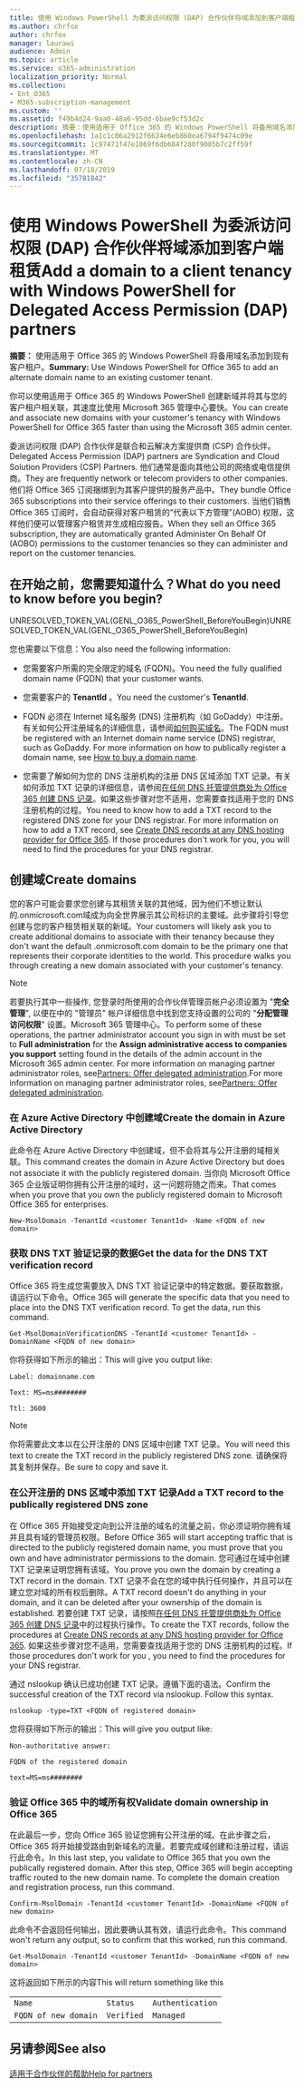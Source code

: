 ```yaml
---
title: 使用 Windows PowerShell 为委派访问权限 (DAP) 合作伙伴将域添加到客户端租赁
ms.author: chrfox
author: chrfox
manager: laurawi
audience: Admin
ms.topic: article
ms.service: o365-administration
localization_priority: Normal
ms.collection:
- Ent_O365
- M365-subscription-management
ms.custom: ''
ms.assetid: f49b4d24-9aa0-48a6-95dd-6bae9cf53d2c
description: 摘要：使用适用于 Office 365 的 Windows PowerShell 将备用域名添加到现有的客户租户。
ms.openlocfilehash: 1a1c1c06a2912f6624e6eb860ea6794f9474c09e
ms.sourcegitcommit: 1c97471f47e1869f6db684f280f9085b7c2ff59f
ms.translationtype: MT
ms.contentlocale: zh-CN
ms.lasthandoff: 07/18/2019
ms.locfileid: "35781842"
---
```

# <a name="add-a-domain-to-a-client-tenancy-with-windows-powershell-for-delegated-access-permission-dap-partners"></a><span data-ttu-id="fbf42-103">使用 Windows PowerShell 为委派访问权限 (DAP) 合作伙伴将域添加到客户端租赁</span><span class="sxs-lookup"><span data-stu-id="fbf42-103">Add a domain to a client tenancy with Windows PowerShell for Delegated Access Permission (DAP) partners</span></span>

 <span data-ttu-id="fbf42-104">**摘要：** 使用适用于 Office 365 的 Windows PowerShell 将备用域名添加到现有客户租户。</span><span class="sxs-lookup"><span data-stu-id="fbf42-104">**Summary:** Use Windows PowerShell for Office 365 to add an alternate domain name to an existing customer tenant.</span></span>
  
<span data-ttu-id="fbf42-105">你可以使用适用于 Office 365 的 Windows PowerShell 创建新域并将其与您的客户租户相关联，其速度比使用 Microsoft 365 管理中心要快。</span><span class="sxs-lookup"><span data-stu-id="fbf42-105">You can create and associate new domains with your customer's tenancy with Windows PowerShell for Office 365 faster than using the Microsoft 365 admin center.</span></span>
  
<span data-ttu-id="fbf42-106">委派访问权限 (DAP) 合作伙伴是联合和云解决方案提供商 (CSP) 合作伙伴。</span><span class="sxs-lookup"><span data-stu-id="fbf42-106">Delegated Access Permission (DAP) partners are Syndication and Cloud Solution Providers (CSP) Partners.</span></span> <span data-ttu-id="fbf42-107">他们通常是面向其他公司的网络或电信提供商。</span><span class="sxs-lookup"><span data-stu-id="fbf42-107">They are frequently network or telecom providers to other companies.</span></span> <span data-ttu-id="fbf42-108">他们将 Office 365 订阅捆绑到为其客户提供的服务产品中。</span><span class="sxs-lookup"><span data-stu-id="fbf42-108">They bundle Office 365 subscriptions into their service offerings to their customers.</span></span> <span data-ttu-id="fbf42-109">当他们销售 Office 365 订阅时，会自动获得对客户租赁的“代表以下方管理”(AOBO) 权限，这样他们便可以管理客户租赁并生成相应报告。</span><span class="sxs-lookup"><span data-stu-id="fbf42-109">When they sell an Office 365 subscription, they are automatically granted Administer On Behalf Of (AOBO) permissions to the customer tenancies so they can administer and report on the customer tenancies.</span></span>
## <a name="what-do-you-need-to-know-before-you-begin"></a><span data-ttu-id="fbf42-110">在开始之前，您需要知道什么？</span><span class="sxs-lookup"><span data-stu-id="fbf42-110">What do you need to know before you begin?</span></span>

<span data-ttu-id="fbf42-111">UNRESOLVED_TOKEN_VAL(GENL_O365_PowerShell_BeforeYouBegin)</span><span class="sxs-lookup"><span data-stu-id="fbf42-111">UNRESOLVED_TOKEN_VAL(GENL_O365_PowerShell_BeforeYouBegin)</span></span>
  
<span data-ttu-id="fbf42-112">您也需要以下信息：</span><span class="sxs-lookup"><span data-stu-id="fbf42-112">You also need the following information:</span></span>
  
- <span data-ttu-id="fbf42-113">您需要客户所需的完全限定的域名 (FQDN)。</span><span class="sxs-lookup"><span data-stu-id="fbf42-113">You need the fully qualified domain name (FQDN) that your customer wants.</span></span>
    
- <span data-ttu-id="fbf42-114">您需要客户的 **TenantId** 。</span><span class="sxs-lookup"><span data-stu-id="fbf42-114">You need the customer's **TenantId**.</span></span>
    
- <span data-ttu-id="fbf42-p102">FQDN 必须在 Internet 域名服务 (DNS) 注册机构（如 GoDaddy）中注册。有关如何公开注册域名的详细信息，请参阅[如何购买域名](https://go.microsoft.com/fwlink/p/?LinkId=532541)。</span><span class="sxs-lookup"><span data-stu-id="fbf42-p102">The FQDN must be registered with an Internet domain name service (DNS) registrar, such as GoDaddy. For more information on how to publically register a domain name, see [How to buy a domain name](https://go.microsoft.com/fwlink/p/?LinkId=532541).</span></span>
    
- <span data-ttu-id="fbf42-p103">您需要了解如何为您的 DNS 注册机构的注册 DNS 区域添加 TXT 记录。有关如何添加 TXT 记录的详细信息，请参阅[在任何 DNS 托管提供商处为 Office 365 创建 DNS 记录](https://go.microsoft.com/fwlink/p/?LinkId=532542)。如果这些步骤对您不适用，您需要查找适用于您的 DNS 注册机构的过程。</span><span class="sxs-lookup"><span data-stu-id="fbf42-p103">You need to know how to add a TXT record to the registered DNS zone for your DNS registrar. For more information on how to add a TXT record, see [Create DNS records at any DNS hosting provider for Office 365](https://go.microsoft.com/fwlink/p/?LinkId=532542). If those procedures don't work for you, you will need to find the procedures for your DNS registrar.</span></span>
    
## <a name="create-domains"></a><span data-ttu-id="fbf42-120">创建域</span><span class="sxs-lookup"><span data-stu-id="fbf42-120">Create domains</span></span>

 <span data-ttu-id="fbf42-p104">您的客户可能会要求您创建与其租赁关联的其他域，因为他们不想让默认的<domain>.onmicrosoft.com域成为向全世界展示其公司标识的主要域。此步骤将引导您创建与您的客户租赁相关联的新域。</span><span class="sxs-lookup"><span data-stu-id="fbf42-p104">Your customers will likely ask you to create additional domains to associate with their tenancy because they don't want the default <domain>.onmicrosoft.com domain to be the primary one that represents their corporate identities to the world. This procedure walks you through creating a new domain associated with your customer's tenancy.</span></span>
  
> [!NOTE]
> <span data-ttu-id="fbf42-123">若要执行其中一些操作, 您登录时所使用的合作伙伴管理员帐户必须设置为 "**完全管理**", 以便在中的 "管理员" 帐户详细信息中找到您支持设置的公司的 "**分配管理访问权限**" 设置。Microsoft 365 管理中心。</span><span class="sxs-lookup"><span data-stu-id="fbf42-123">To perform some of these operations, the partner administrator account you sign in with must be set to **Full administration** for the **Assign administrative access to companies you support** setting found in the details of the admin account in the Microsoft 365 admin center.</span></span> <span data-ttu-id="fbf42-124">For more information on managing partner administrator roles, see[Partners: Offer delegated administration](https://go.microsoft.com/fwlink/p/?LinkId=532435).</span><span class="sxs-lookup"><span data-stu-id="fbf42-124">For more information on managing partner administrator roles, see[Partners: Offer delegated administration](https://go.microsoft.com/fwlink/p/?LinkId=532435).</span></span> 
  
### <a name="create-the-domain-in-azure-active-directory"></a><span data-ttu-id="fbf42-125">在 Azure Active Directory 中创建域</span><span class="sxs-lookup"><span data-stu-id="fbf42-125">Create the domain in Azure Active Directory</span></span>

<span data-ttu-id="fbf42-126">此命令在 Azure Active Directory 中创建域，但不会将其与公开注册的域相关联。</span><span class="sxs-lookup"><span data-stu-id="fbf42-126">This command creates the domain in Azure Active Directory but does not associate it with the publicly registered domain.</span></span> <span data-ttu-id="fbf42-127">当你向 Microsoft Office 365 企业版证明你拥有公开注册的域时，这一问题将随之而来。</span><span class="sxs-lookup"><span data-stu-id="fbf42-127">That comes when you prove that you own the publicly registered domain to Microsoft Office 365 for enterprises.</span></span>
  
```
New-MsolDomain -TenantId <customer TenantId> -Name <FQDN of new domain>
```

### <a name="get-the-data-for-the-dns-txt-verification-record"></a><span data-ttu-id="fbf42-128">获取 DNS TXT 验证记录的数据</span><span class="sxs-lookup"><span data-stu-id="fbf42-128">Get the data for the DNS TXT verification record</span></span>

 <span data-ttu-id="fbf42-p107">Office 365 将生成您需要放入 DNS TXT 验证记录中的特定数据。要获取数据，请运行以下命令。</span><span class="sxs-lookup"><span data-stu-id="fbf42-p107">Office 365 will generate the specific data that you need to place into the DNS TXT verification record. To get the data, run this command.</span></span>
  
```
Get-MsolDomainVerificationDNS -TenantId <customer TenantId> -DomainName <FQDN of new domain>
```

<span data-ttu-id="fbf42-131">你将获得如下所示的输出：</span><span class="sxs-lookup"><span data-stu-id="fbf42-131">This will give you output like:</span></span>
  
 `Label: domainname.com`
  
 `Text: MS=ms########`
  
 `Ttl: 3600`
  
> [!NOTE]
> <span data-ttu-id="fbf42-132">你将需要此文本以在公开注册的 DNS 区域中创建 TXT 记录。</span><span class="sxs-lookup"><span data-stu-id="fbf42-132">You will need this text to create the TXT record in the publicly registered DNS zone.</span></span> <span data-ttu-id="fbf42-133">请确保将其复制并保存。</span><span class="sxs-lookup"><span data-stu-id="fbf42-133">Be sure to copy and save it.</span></span> 
  
### <a name="add-a-txt-record-to-the-publically-registered-dns-zone"></a><span data-ttu-id="fbf42-134">在公开注册的 DNS 区域中添加 TXT 记录</span><span class="sxs-lookup"><span data-stu-id="fbf42-134">Add a TXT record to the publically registered DNS zone</span></span>

<span data-ttu-id="fbf42-135">在 Office 365 开始接受定向到公开注册的域名的流量之前，你必须证明你拥有域并且具有域的管理员权限。</span><span class="sxs-lookup"><span data-stu-id="fbf42-135">Before Office 365 will start accepting traffic that is directed to the publicly registered domain name, you must prove that you own and have administrator permissions to the domain.</span></span> <span data-ttu-id="fbf42-136">您可通过在域中创建 TXT 记录来证明您拥有该域。</span><span class="sxs-lookup"><span data-stu-id="fbf42-136">You prove you own the domain by creating a TXT record in the domain.</span></span> <span data-ttu-id="fbf42-137">TXT 记录不会在您的域中执行任何操作，并且可以在建立您对域的所有权后删除。</span><span class="sxs-lookup"><span data-stu-id="fbf42-137">A TXT record doesn't do anything in your domain, and it can be deleted after your ownership of the domain is established.</span></span> <span data-ttu-id="fbf42-138">若要创建 TXT 记录，请按照[在任何 DNS 托管提供商处为 Office 365 创建 DNS 记录](https://go.microsoft.com/fwlink/p/?LinkId=532542)中的过程执行操作。</span><span class="sxs-lookup"><span data-stu-id="fbf42-138">To create the TXT records, follow the procedures at [Create DNS records at any DNS hosting provider for Office 365](https://go.microsoft.com/fwlink/p/?LinkId=532542).</span></span> <span data-ttu-id="fbf42-139">如果这些步骤对您不适用，您需要查找适用于您的 DNS 注册机构的过程。</span><span class="sxs-lookup"><span data-stu-id="fbf42-139">If those procedures don't work for you , you need to find the procedures for your DNS registrar.</span></span>
  
<span data-ttu-id="fbf42-p110">通过 nslookup 确认已成功创建 TXT 记录。遵循下面的语法。</span><span class="sxs-lookup"><span data-stu-id="fbf42-p110">Confirm the successful creation of the TXT record via nslookup. Follow this syntax.</span></span>
  
```
nslookup -type=TXT <FQDN of registered domain>
```

<span data-ttu-id="fbf42-142">您将获得如下所示的输出：</span><span class="sxs-lookup"><span data-stu-id="fbf42-142">This will give you output like:</span></span>
  
 `Non-authoritative answer:`
  
 `FQDN of the registered domain`
  
 `text=MS=ms########`
  
### <a name="validate-domain-ownership-in-office-365"></a><span data-ttu-id="fbf42-143">验证 Office 365 中的域所有权</span><span class="sxs-lookup"><span data-stu-id="fbf42-143">Validate domain ownership in Office 365</span></span>

<span data-ttu-id="fbf42-p111">在此最后一步，您向 Office 365 验证您拥有公开注册的域。在此步骤之后，Office 365 将开始接受路由到新域名的流量。若要完成域创建和注册过程，请运行此命令。</span><span class="sxs-lookup"><span data-stu-id="fbf42-p111">In this last step, you validate to Office 365 that you own the publically registered domain. After this step, Office 365 will begin accepting traffic routed to the new domain name. To complete the domain creation and registration process, run this command.</span></span> 
  
```
Confirm-MsolDomain -TenantId <customer TenantId> -DomainName <FQDN of new domain>
```

<span data-ttu-id="fbf42-147">此命令不会返回任何输出，因此要确认其有效，请运行此命令。</span><span class="sxs-lookup"><span data-stu-id="fbf42-147">This command won't return any output, so to confirm that this worked, run this command.</span></span>
  
```
Get-MsolDomain -TenantId <customer TenantId> -DomainName <FQDN of new domain>
```

<span data-ttu-id="fbf42-148">这将返回如下所示的内容</span><span class="sxs-lookup"><span data-stu-id="fbf42-148">This will return something like this</span></span>
  
||||
|:-----|:-----|:-----|
| `Name` <br/> | `Status` <br/> | `Authentication` <br/> |
| `FQDN of new domain` <br/> | `Verified` <br/> | `Managed` <br/> |
   
## <a name="see-also"></a><span data-ttu-id="fbf42-149">另请参阅</span><span class="sxs-lookup"><span data-stu-id="fbf42-149">See also</span></span>

#### 

[<span data-ttu-id="fbf42-150">适用于合作伙伴的帮助</span><span class="sxs-lookup"><span data-stu-id="fbf42-150">Help for partners</span></span>](https://go.microsoft.com/fwlink/p/?LinkID=533477)

